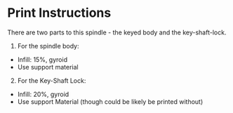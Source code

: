 # Print Instructions
There are two parts to this spindle - the keyed body and the key-shaft-lock.

1. For the spindle body:
- Infill: 15%, gyroid
- Use support material

2. For the Key-Shaft Lock:
- Infill: 20%, gyroid
- Use support Material (though could be likely be printed without) 


